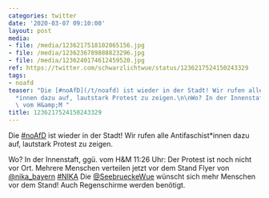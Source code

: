 ```yaml
---
categories: twitter
date: '2020-03-07 09:10:00'
layout: post
media:
- file: /media/1236217518102065156.jpg
- file: /media/1236236789888823296.jpg
- file: /media/1236240174612459520.jpg
ref: https://twitter.com/schwarzlichtwue/status/1236217524150243329
tags:
- noafd
teaser: "Die [#noAfD](/t/noafd) ist wieder in der Stadt! Wir rufen alle Antifaschist\\\
  *innen dazu auf, lautstark Protest zu zeigen.\n\nWo? In der Innenstaft, gg\xFC.\
  \ vom H&amp;M "
title: 1236217524150243329
---
```

Die [#noAfD](/t/noafd) ist wieder in der Stadt! Wir rufen alle Antifaschist\*innen dazu auf, lautstark Protest zu zeigen.

Wo? In der Innenstaft, ggü. vom H&amp;M 
11:26 Uhr: Der Protest ist noch nicht vor Ort. 
Mehrere Menschen verteilen jetzt vor dem Stand Flyer von [@nika_bayern](https://twitter.com/nika_bayern) [#NIKA](/t/nika) 
Die [@SeebrueckeWue](https://twitter.com/SeebrueckeWue) wünscht sich mehr Menschen vor dem Stand! Auch Regenschirme werden benötigt.